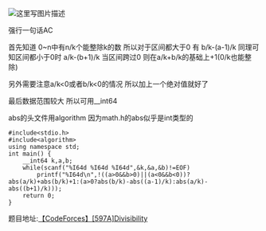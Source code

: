 ![这里写图片描述](http://img.blog.csdn.net/20160601024056597)

强行一句话AC

首先知道
0~n中有n/k个能整除k的数
所以对于区间都大于0
有 b/k-(a-1)/k
同理可知区间都小于0时
a/k-(b+1)/k
当区间跨过0
则在a/k+b/k的基础上+1(0/k也能整除)

另外需要注意a/k<0或者b/k<0的情况
所以加上一个绝对值就好了

最后数据范围较大
所以可用__int64

abs的头文件用algorithm
因为math.h的abs似乎是int类型的

```
#include<stdio.h>
#include<algorithm>
using namespace std;
int main() {
	__int64 k,a,b;
	while(scanf("%I64d %I64d %I64d",&k,&a,&b)!=EOF)
		printf("%I64d\n",!((a>0&&b>0)||(a<0&&b<0))?abs(a/k)+abs(b/k)+1:(a>0?abs(b/k)-abs((a-1)/k):abs(a/k)-abs((b+1)/k)));
	return 0;
}
```

题目地址:[【CodeForces】[597A]Divisibility](http://codeforces.com/contest/597/problem/A)